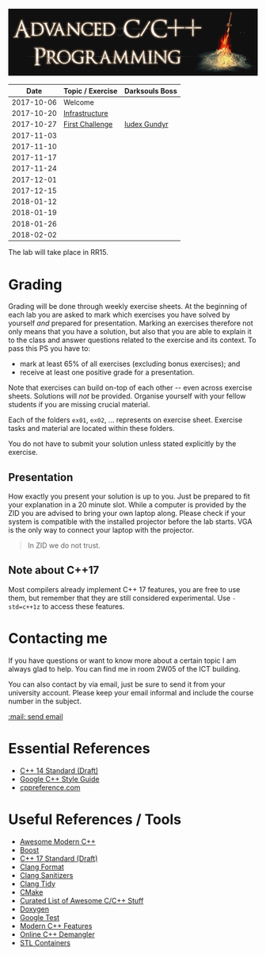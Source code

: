 ![Advanced C/C++ Programming](gfx/banner.gif)

|    Date    | Topic / Exercise  | Darksouls Boss |
| ---------- | ----------------- | -------------- |
| 2017-10-06 | Welcome           |                |
| 2017-10-20 | [Infrastructure]  |                |
| 2017-10-27 | [First Challenge] | [Iudex Gundyr] |
| 2017-11-03 |                   |                |
| 2017-11-10 |                   |                |
| 2017-11-17 |                   |                |
| 2017-11-24 |                   |                |
| 2017-12-01 |                   |                |
| 2017-12-15 |                   |                |
| 2018-01-12 |                   |                |
| 2018-01-19 |                   |                |
| 2018-01-26 |                   |                |
| 2018-02-02 |                   |                |

[Infrastructure]: ex01
[First Challenge]: ex02

[Iudex Gundyr]: https://www.youtube.com/watch?v=J8J7ZB4vJkg

The lab will take place in RR15.

# Grading

Grading will be done through weekly exercise sheets.
At the beginning of each lab you are asked to mark which exercises you have solved by yourself *and* prepared for presentation.
Marking an exercises therefore not only means that you have a solution, but also that you are able to explain it to the class and answer questions related to the exercise and its context.
To pass this PS you have to:

- mark at least 65% of all exercises (excluding bonus exercises); and
- receive at least one positive grade for a presentation.

Note that exercises can build on-top of each other -- even across exercise sheets.
Solutions will *not* be provided.
Organise yourself with your fellow students if you are missing crucial material.

Each of the folders `ex01`, `ex02`, ... represents on exercise sheet.
Exercise tasks and material are located within these folders.

You do not have to submit your solution unless stated explicitly by the exercise.

## Presentation

How exactly you present your solution is up to you.
Just be prepared to fit your explanation in a 20 minute slot.
While a computer is provided by the ZID you are advised to bring your own laptop along.
Please check if your system is compatible with the installed projector before the lab starts.
VGA is the only way to connect your laptop with the projector.

> In ZID we do not trust.

## Note about C++17

Most compilers already implement C++ 17 features, you are free to use them, but remember that they are still considered experimental.
Use `-std=c++1z` to access these features.

# Contacting me

If you have questions or want to know more about a certain topic I am always glad to help.
You can find me in room 2W05 of the ICT building.

You can also contact by via email, just be sure to send it from your university account.
Please keep your email informal and include the course number in the subject.

[:mail: send email](mailto:alexander.hirsch@uibk.ac.at?subject=703807%20-%20)

# Essential References

- [C++ 14 Standard (Draft)](http://www.open-std.org/jtc1/sc22/wg21/docs/papers/2014/n4296.pdf)
- [Google C++ Style Guide](https://google.github.io/styleguide/cppguide.html)
- [cppreference.com](http://en.cppreference.com)

# Useful References / Tools

- [Awesome Modern C++](https://github.com/rigtorp/awesome-modern-cpp)
- [Boost](http://www.boost.org)
- [C++ 17 Standard (Draft)](http://www.open-std.org/jtc1/sc22/wg21/docs/papers/2017/n4687.pdf)
- [Clang Format](http://clang.llvm.org/docs/ClangFormat.html)
- [Clang Sanitizers](https://clang.llvm.org/docs/UsersManual.html#controlling-code-generation)
- [Clang Tidy](http://clang.llvm.org/extra/clang-tidy/)
- [CMake](https://cmake.org)
- [Curated List of Awesome C/C++ Stuff](https://github.com/fffaraz/awesome-cpp)
- [Doxygen](http://www.stack.nl/~dimitri/doxygen)
- [Google Test](https://github.com/google/googletest)
- [Modern C++ Features](https://github.com/AnthonyCalandra/modern-cpp-features)
- [Online C++ Demangler](https://demangler.com)
- [STL Containers](http://en.cppreference.com/w/cpp/container)
